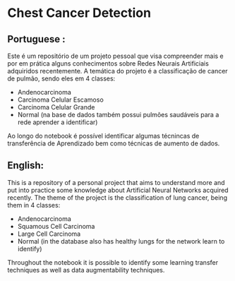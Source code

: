 # Chest Cancer Detection
## Portuguese : 
Este é um repositório de um projeto pessoal que visa compreender mais e por em prática alguns conhecimentos sobre Redes Neurais Artificiais adquiridos recentemente. A temática do projeto é a classificação  de cancer de pulmão, sendo eles em 4 classes: 
 * Andenocarcinoma
 * Carcinoma Celular Escamoso
 * Carcinoma Celular Grande
 * Normal (na base de dados também possui pulmões saudáveis para a rede aprender a identificar)
 
Ao longo do notebook é possível identificar algumas técnincas de transferência de Aprendizado bem como técnicas de aumento de dados.

## English:
This is a repository of a personal project that aims to understand more and put into practice some knowledge about Artificial Neural Networks acquired recently. The theme of the project is the classification of lung cancer, being them in 4 classes: 
 * Andenocarcinoma
 * Squamous Cell Carcinoma
 * Large Cell Carcinoma
 * Normal (in the database also has healthy lungs for the network learn to identify)

Throughout the notebook it is possible to identify some learning transfer techniques as well as data augmentability techniques.
